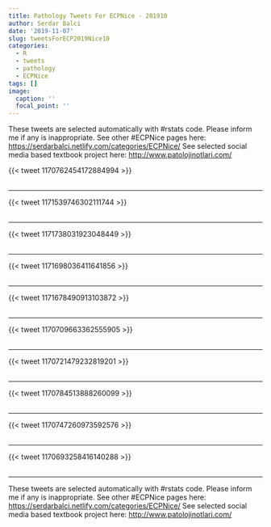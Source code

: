 ```yaml
---
title: Pathology Tweets For ECPNice - 201910
author: Serdar Balci
date: '2019-11-07'
slug: tweetsForECP2019Nice10
categories:
  - R
  - tweets
  - pathology
  - ECPNice
tags: []
image:
  caption: ''
  focal_point: ''
---
```



These tweets are selected automatically with #rstats code. Please inform me if any is inappropriate.
See other #ECPNice pages here: https://serdarbalci.netlify.com/categories/ECPNice/ 
See selected social media based textbook project here: http://www.patolojinotlari.com/

{{< tweet 1170762454172884994 >}}
<br>
<br>
<hr>
{{< tweet 1171539746302111744 >}}
<br>
<br>
<hr>
{{< tweet 1171738031923048449 >}}
<br>
<br>
<hr>
{{< tweet 1171698036411641856 >}}
<br>
<br>
<hr>
{{< tweet 1171678490913103872 >}}
<br>
<br>
<hr>
{{< tweet 1170709663362555905 >}}
<br>
<br>
<hr>
{{< tweet 1170721479232819201 >}}
<br>
<br>
<hr>
{{< tweet 1170784513888260099 >}}
<br>
<br>
<hr>
{{< tweet 1170747260973592576 >}}
<br>
<br>
<hr>
{{< tweet 1170693258416140288 >}}
<br>
<br>
<hr>


These tweets are selected automatically with #rstats code. Please inform me if any is inappropriate.
See other #ECPNice pages here: https://serdarbalci.netlify.com/categories/ECPNice/ 
See selected social media based textbook project here: http://www.patolojinotlari.com/
